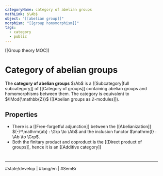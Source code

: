 ```yaml
---
categoryName: category of abelian groups
mathLink: $\Ab$
object: "[[abelian group]]"
morphism: "[[group homomorphism]]"
tags:
  - category
  - public
---
```


[[Group theory MOC]]
# Category of abelian groups

The **category of abelian groups** $\Ab$ is a [[Subcategory|full subcategory]] of [[Category of groups]] containing abelian groups and homomorphisms between them.
The category is equivalent to $\lMod{\mathbb{Z}}$ ([[Abelian groups as ℤ-modules]]).

## Properties

- There is a [[Free-forgetful adjunction]] between the [[Abelianization]] $(-)^\mathrm{ab} : \Grp \to \Ab$ and the inclusion functor $\mathrm{I} : \Ab \to \Grp$.
- Both the finitary product and coproduct is the [[Direct product of groups]], hence it is an [[Additive category]]

#
---
#state/develop | #lang/en | #SemBr
